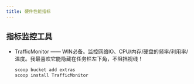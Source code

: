 ```yaml
---
title: 硬件性能指标
---
```


## 指标监控工具

+ TrafficMonitor —— WIN必备。监控网络IO、CPU/内存/硬盘的频率/利用率/温度。我最喜欢它能隐藏在任务栏左下角，不阻挡视线！

  ```bash
  scoop bucket add extras
  scoop install TrafficMonitor
  ```
